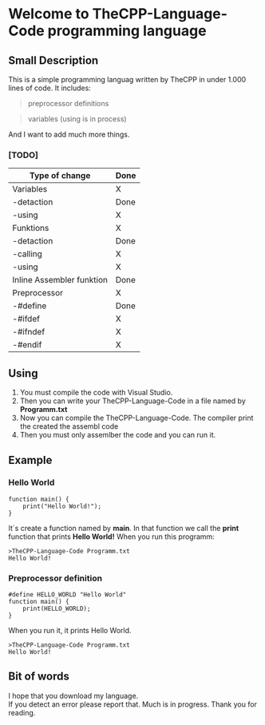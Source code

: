 # Welcome to TheCPP-Language-Code programming language
## Small Description
This is a simple programming languag written by TheCPP in under 1.000 lines of code.
It includes:

>preprocessor definitions

>variables (using is in process)

And I want to add much more things.
### [TODO]
|Type of change| Done|
|--|--|
| Variables | X|
|     -detaction | Done |
|     -using| X |
| Funktions | X |
|     -detaction | Done |
|     -calling| X |
|     -using |X |
|      Inline Assembler funktion| Done |
| Preprocessor |X |
|     -#define | Done |
|     -#ifdef  | X |
|     -#ifndef | X |
|     -#endif  | X |

## Using

 1. You must compile the code with Visual Studio.
 2. Then you can write your TheCPP-Language-Code in a file named by **Programm.txt**
 3. Now you can compile the TheCPP-Language-Code. The compiler print the created the assembl code
 4. Then you must only assemlber the code and you can run it.
## Example   
### Hello World

    function main() {
	    print("Hello World!");
	}
It´s create a function named by **main**.
In that function we call the **print** function that prints **Hello World!**
When you run this programm:

    >TheCPP-Language-Code Programm.txt
    Hello World!

### Preprocessor definition

    #define HELLO_WORLD "Hello World"
    function main() {
	    print(HELLO_WORLD);
    }
When you run it, it prints Hello World.

    >TheCPP-Language-Code Programm.txt
    Hello World!
## Bit of words
I hope that you download my language.  
If you detect an error please report that. Much is in progress. 
Thank you for reading.
